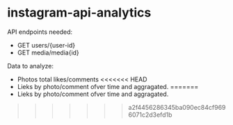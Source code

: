 # instagram-api-analytics

API endpoints needed:

* GET users/{user-id}
* GET media/media{id}


Data to analyze:

* Photos total likes/comments
<<<<<<< HEAD
* Lieks by photo/comment ofver time and aggragated.
=======
* Lieks by photo/comment ofver time and aggragated.
>>>>>>> a2f4456286345ba090ec84cf9696071c2d3efd1b
